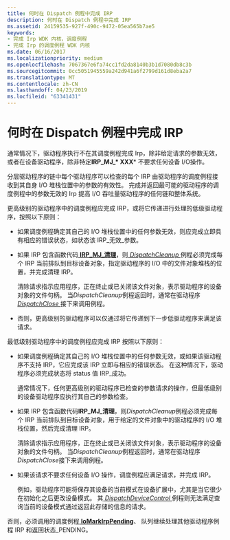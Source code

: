 ```yaml
---
title: 何时在 Dispatch 例程中完成 IRP
description: 何时在 Dispatch 例程中完成 IRP
ms.assetid: 24159535-927f-490c-9472-05ea565b7ae5
keywords:
- 完成 Irp WDK 内核，调度例程
- 完成 Irp 的调度例程 WDK 内核
ms.date: 06/16/2017
ms.localizationpriority: medium
ms.openlocfilehash: 7067367e6fa74cc1fd2da8140b3b1d7080db8c3b
ms.sourcegitcommit: 0cc5051945559a242d941a6f2799d161d8eba2a7
ms.translationtype: MT
ms.contentlocale: zh-CN
ms.lasthandoff: 04/23/2019
ms.locfileid: "63341431"
---
```

# <a name="when-to-complete-an-irp-in-a-dispatch-routine"></a>何时在 Dispatch 例程中完成 IRP





通常情况下，驱动程序执行不在其调度例程完成 Irp，除非给定请求的参数无效，或者在设备驱动程序，除非特定**IRP\_MJ\_* XXX*** 不要求任何设备 I/O操作。

分层驱动程序的链中每个驱动程序可以检查的每个 IRP 由驱动程序的调度例程接收到其自身 I/O 堆栈位置中的参数的有效性。 完成并返回最可能的驱动程序的调度例程中的参数无效的 Irp 提高 I/O 吞吐量驱动程序的任何链和整体系统。

更高级别的驱动程序中的调度例程应完成 IRP，或将它传递进行处理的低级驱动程序，按照以下原则：

-   如果调度例程确定其自己的 I/O 堆栈位置中的任何参数无效，则应完成立即具有相应的错误状态，如状态该 IRP\_无效\_参数。

-   如果 IRP 包含函数代码[ **IRP\_MJ\_清理**](https://msdn.microsoft.com/library/windows/hardware/ff550718)，则[ *DispatchCleanup* ](https://docs.microsoft.com/windows-hardware/drivers/ddi/content/wdm/nc-wdm-driver_dispatch)例程必须完成每个 IRP 当前排队到目标设备对象，指定驱动程序的 I/O 中的文件对象堆栈的位置，并完成清理 IRP。

    清除请求指示应用程序，正在终止或已关闭该文件对象，表示驱动程序的设备对象的文件句柄。 当*DispatchCleanup*例程返回时，通常在驱动程序[ *DispatchClose* ](https://docs.microsoft.com/windows-hardware/drivers/ddi/content/wdm/nc-wdm-driver_dispatch)接下来调用例程。

-   否则，更高级别的驱动程序可以仅通过将它传递到下一步低驱动程序来满足该请求。

最低级别驱动程序中的调度例程应完成 IRP 按照以下原则：

-   如果调度例程确定其自己的 I/O 堆栈位置中的任何参数无效，或如果该驱动程序不支持 IRP，它应完成该 IRP 立即与相应的错误状态。 在这种情况下，驱动程序必须完成状态将 status 值 IRP\_成功。

    通常情况下，任何更高级别的驱动程序已检查的参数请求的操作，但最低级别的设备驱动程序应执行其自己的参数检查。

-   如果 IRP 包含函数代码**IRP\_MJ\_清理**，则*DispatchCleanup*例程必须完成每个 IRP 当前排队到目标设备对象，用于给定的文件对象中的驱动程序的 I/O 堆栈位置，然后完成清理 IRP。

    清除请求指示应用程序，正在终止或已关闭该文件对象，表示驱动程序的设备对象的文件句柄。 当*DispatchCleanup*例程返回时，通常在驱动程序*DispatchClose*接下来调用例程。

-   如果该请求不要求任何设备 I/O 操作，调度例程应满足请求，并完成 IRP。

    例如，驱动程序可能将保存其设备的当前模式在设备扩展中，尤其是当它很少在初始化之后更改设备模式。 其[ *DispatchDeviceControl* ](https://docs.microsoft.com/windows-hardware/drivers/ddi/content/wdm/nc-wdm-driver_dispatch)例程则无法满足查询当前的设备模式通过返回此存储的信息的请求。

否则，必须调用的调度例程[ **IoMarkIrpPending**](https://msdn.microsoft.com/library/windows/hardware/ff549422)、 队列继续处理其他驱动程序例程 IRP 和返回状态\_PENDING。

 

 




